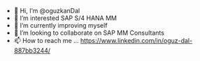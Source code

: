 - 👋 Hi, I’m @oguzkanDal
- 👀 I’m interested SAP S/4 HANA MM 
- 🌱 I’m currently improving myself
- 💞️ I’m looking to collaborate on SAP MM Consultants
- 📫 How to reach me ...  https://www.linkedin.com/in/oguz-dal-887bb3244/

<!---
oguzkanDal/oguzkanDal is a ✨ special ✨ repository because its `README.md` (this file) appears on your GitHub profile.
You can click the Preview link to take a look at your changes.
--->
